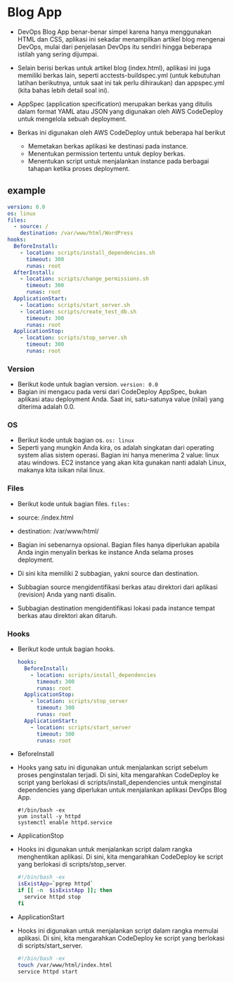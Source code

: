 # Blog App
- DevOps Blog App benar-benar simpel karena hanya menggunakan HTML dan CSS, aplikasi ini sekadar menampilkan artikel blog mengenai DevOps, mulai dari penjelasan DevOps itu sendiri hingga beberapa istilah yang sering dijumpai.
- Selain berisi berkas untuk artikel blog (index.html), aplikasi ini juga memiliki berkas lain, seperti acctests-buildspec.yml (untuk kebutuhan latihan berikutnya, untuk saat ini tak perlu dihiraukan) dan appspec.yml (kita bahas lebih detail soal ini).

- AppSpec (application specification) merupakan berkas yang ditulis dalam format YAML atau JSON yang digunakan oleh AWS CodeDeploy untuk mengelola sebuah deployment.
- Berkas ini digunakan oleh AWS CodeDeploy untuk beberapa hal berikut
  - Memetakan berkas aplikasi ke destinasi pada instance.
  - Menentukan permission tertentu untuk deploy berkas.
  - Menentukan script untuk menjalankan instance pada berbagai tahapan ketika proses deployment.

## example
```yaml
version: 0.0
os: linux
files:
  - source: /
    destination: /var/www/html/WordPress
hooks:
  BeforeInstall:
    - location: scripts/install_dependencies.sh
      timeout: 300
      runas: root
  AfterInstall:
    - location: scripts/change_permissions.sh
      timeout: 300
      runas: root
  ApplicationStart:
    - location: scripts/start_server.sh
    - location: scripts/create_test_db.sh
      timeout: 300
      runas: root
  ApplicationStop:
    - location: scripts/stop_server.sh
      timeout: 300
      runas: root
```

### Version
- Berikut kode untuk bagian version.
```version: 0.0```
- Bagian ini mengacu pada versi dari CodeDeploy AppSpec, bukan aplikasi atau deployment Anda. Saat ini, satu-satunya value (nilai) yang diterima adalah 0.0.
### OS
- Berikut kode untuk bagian os.
```os: linux```
- Seperti yang mungkin Anda kira, os adalah singkatan dari operating system alias sistem operasi. Bagian ini hanya menerima 2 value: linux atau windows. EC2 instance yang akan kita gunakan nanti adalah Linux, makanya kita isikan nilai linux.

### Files
- Berikut kode untuk bagian files.
```files:```
- source: /index.html
- destination: /var/www/html/

- Bagian ini sebenarnya opsional. Bagian files hanya diperlukan apabila Anda ingin menyalin berkas ke instance Anda selama proses deployment. 
- Di sini kita memiliki 2 subbagian, yakni source dan destination.
- Subbagian source mengidentifikasi berkas atau direktori dari aplikasi (revision) Anda yang nanti disalin.
- Subbagian destination mengidentifikasi lokasi pada instance tempat berkas atau direktori akan ditaruh.

### Hooks
- Berikut kode untuk bagian hooks.
  ```yaml
  hooks:
    BeforeInstall:
      - location: scripts/install_dependencies
        timeout: 300
        runas: root
    ApplicationStop:
      - location: scripts/stop_server
        timeout: 300
        runas: root
    ApplicationStart:
      - location: scripts/start_server
        timeout: 300
        runas: root
  ```

- BeforeInstall
- Hooks yang satu ini digunakan untuk menjalankan script sebelum proses penginstalan terjadi. Di sini, kita mengarahkan CodeDeploy ke script yang berlokasi di scripts/install_dependencies untuk menginstal dependencies yang diperlukan untuk menjalankan aplikasi DevOps Blog App.
  ```
  #!/bin/bash -ex
  yum install -y httpd
  systemctl enable httpd.service
  ```

- ApplicationStop
- Hooks ini digunakan untuk menjalankan script dalam rangka menghentikan aplikasi. Di sini, kita mengarahkan CodeDeploy ke script yang berlokasi di scripts/stop_server.
  ```bash
  #!/bin/bash -ex
  isExistApp=`pgrep httpd`
  if [[ -n  $isExistApp ]]; then
    service httpd stop        
  fi
  ```

- ApplicationStart
- Hooks ini digunakan untuk menjalankan script dalam rangka memulai aplikasi. Di sini, kita mengarahkan CodeDeploy ke script yang berlokasi di scripts/start_server.
  ```bash
  #!/bin/bash -ex
  touch /var/www/html/index.html
  service httpd start
  ```